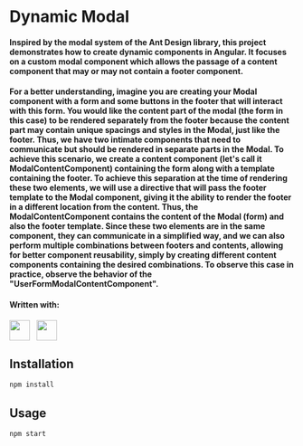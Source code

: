# Dynamic Modal

#### Inspired by the modal system of the Ant Design library, this project demonstrates how to create dynamic components in Angular. It focuses on a custom modal component which allows the passage of a content component that may or may not contain a footer component.

#### For a better understanding, imagine you are creating your Modal component with a form and some buttons in the footer that will interact with this form. You would like the content part of the modal (the form in this case) to be rendered separately from the footer because the content part may contain unique spacings and styles in the Modal, just like the footer. Thus, we have two intimate components that need to communicate but should be rendered in separate parts in the Modal. To achieve this scenario, we create a content component (let's call it ModalContentComponent) containing the form along with a template containing the footer. To achieve this separation at the time of rendering these two elements, we will use a directive that will pass the footer template to the Modal component, giving it the ability to render the footer in a different location from the content. Thus, the ModalContentComponent contains the content of the Modal (form) and also the footer template. Since these two elements are in the same component, they can communicate in a simplified way, and we can also perform multiple combinations between footers and contents, allowing for better component reusability, simply by creating different content components containing the desired combinations. To observe this case in practice, observe the behavior of the "UserFormModalContentComponent".

#### Written with:

<div style="
  display: flex;
  column-gap: 12px;
">
  <img src="https://user-images.githubusercontent.com/25181517/183890595-779a7e64-3f43-4634-bad2-eceef4e80268.png" height="36px"/>
  <img src="https://user-images.githubusercontent.com/25181517/183890598-19a0ac2d-e88a-4005-a8df-1ee36782fde1.png" height="36px"/>
  
</div>

## Installation

```bash
npm install
```

## Usage

```bash
npm start
```
